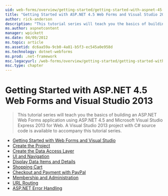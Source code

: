 ```yaml
---
uid: web-forms/overview/getting-started/getting-started-with-aspnet-45-web-forms/index
title: "Getting Started with ASP.NET 4.5 Web Forms and Visual Studio 2013 | Microsoft Docs"
author: rick-anderson
description: "This tutorial series will teach you the basics of building an ASP.NET Web Forms application using ASP.NET 4.5 and Visual Studio 2013 Express for Web. A Visua..."
ms.author: aspnetcontent
manager: wpickett
ms.date: 04/09/2012
ms.topic: article
ms.assetid: dc6aa59a-9cb0-4a81-b5f3-ec545a0e958d
ms.technology: dotnet-webforms
ms.prod: .net-framework
msc.legacyurl: /web-forms/overview/getting-started/getting-started-with-aspnet-45-web-forms
msc.type: chapter
---
```

Getting Started with ASP.NET 4.5 Web Forms and Visual Studio 2013
====================
> This tutorial series will teach you the basics of building an ASP.NET Web Forms application using ASP.NET 4.5 and Microsoft Visual Studio Express 2013 for Web. A Visual Studio 2013 project with C# source code is available to accompany this tutorial series.


- [Getting Started with Web Forms and Visual Studio](introduction-and-overview.md)
- [Create the Project](create-the-project.md)
- [Create the Data Access Layer](create_the_data_access_layer.md)
- [UI and Navigation](ui_and_navigation.md)
- [Display Data Items and Details](display_data_items_and_details.md)
- [Shopping Cart](shopping-cart.md)
- [Checkout and Payment with PayPal](checkout-and-payment-with-paypal.md)
- [Membership and Administration](membership-and-administration.md)
- [URL Routing](url-routing.md)
- [ASP.NET Error Handling](aspnet-error-handling.md)
